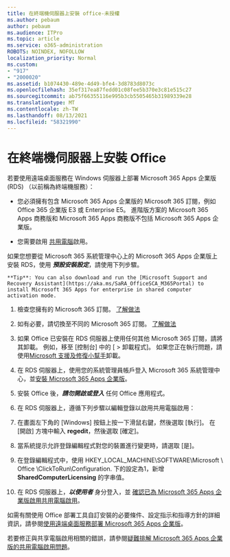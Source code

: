 ```yaml
---
title: 在終端機伺服器上安裝 office-未授權
ms.author: pebaum
author: pebaum
ms.audience: ITPro
ms.topic: article
ms.service: o365-administration
ROBOTS: NOINDEX, NOFOLLOW
localization_priority: Normal
ms.custom:
- "917"
- "2000020"
ms.assetid: b1074430-489e-4d49-bfe4-3d8783d8073c
ms.openlocfilehash: 35ef317ea87fedd01c08fee5b370e3c81e515c27
ms.sourcegitcommit: ab75f66355116e995b3cb5505465b31989339e28
ms.translationtype: MT
ms.contentlocale: zh-TW
ms.lasthandoff: 08/13/2021
ms.locfileid: "58321990"
---
```

# <a name="installing-office-on-a-terminal-server"></a>在終端機伺服器上安裝 Office

若要使用遠端桌面服務在 Windows 伺服器上部署 Microsoft 365 Apps 企業版 (RDS) （以前稱為終端機服務）：
  
- 您必須擁有包含 Microsoft 365 Apps 企業版的 Microsoft 365 訂閱，例如 Office 365 企業版 E3 或 Enterprise E5。 進階版方案的 Microsoft 365 Apps 商務版和 Microsoft 365 Apps 商務版不包括 Microsoft 365 Apps 企業版。

- 您需要啟用 [共用電腦](https://docs.microsoft.com/DeployOffice/overview-shared-computer-activation)啟用。

如果您想要從 Microsoft 365 系統管理中心上的 Microsoft 365 Apps 企業版上安裝 RDS，使用 ***預設安裝設定***，請使用下列步驟。

    **Tip**: You can also download and run the [Microsoft Support and Recovery Assistant](https://aka.ms/SaRA_OfficeSCA_M365Portal) to install Microsoft 365 Apps for enterprise in shared computer activation mode.
  
1. 檢查您擁有的 Microsoft 365 訂閱。 [了解做法](https://docs.microsoft.com/microsoft-365/admin/admin-overview/what-subscription-do-i-have)

2. 如有必要，請切換至不同的 Microsoft 365 訂閱。 [了解做法](https://docs.microsoft.com/microsoft-365/commerce/subscriptions/switch-to-a-different-plan)

3. 如果 Office 已安裝在 RDS 伺服器上使用任何其他 Microsoft 365 訂閱，請將其卸載。 例如，移至 [控制台] 中的 [ \> 卸載程式]。 如果您正在執行問題，請使用[Microsoft 支援及修復小幫手](https://aka.ms/SARA-OfficeUninstall-Alchemy)卸載。

4. 在 RDS 伺服器上，使用您的系統管理員帳戶登入 Microsoft 365 系統管理中心，並[安裝 Microsoft 365 Apps 企業版](https://portal.office.com/OLS/MySoftware.aspx)。

5. 安裝 Office 後，***請勿開啟或登入*** 任何 Office 應用程式。

6. 在 RDS 伺服器上，遵循下列步驟以編輯登錄以啟用共用電腦啟用：

1. 在畫面左下角的 [Windows] 按鈕上按一下滑鼠右鍵，然後選取 [執行]。 在 [開啟] 方塊中輸入 **regedit**，然後選取 [確定]。

2. 當系統提示允許登錄編輯程式對您的裝置進行變更時，請選取 [是]。

3. 在登錄編輯程式中，使用 HKEY_LOCAL_MACHINE\SOFTWARE\Microsoft \ Office \ClickToRun\Configuration. 下的設定為1，新增 **SharedComputerLicensing** 的字串值。

7. 在 RDS 伺服器上，***以使用者*** 身分登入，並 [確認已為 Microsoft 365 Apps 企業版啟用共用電腦啟用](https://docs.microsoft.com/DeployOffice/troubleshoot-shared-computer-activation#verify-that-activation-for-microsoft-365-apps-succeeded)。

如需有關使用 Office 部署工具自訂安裝的必要條件、設定指示和指導方針的詳細資訊，請參閱[使用遠端桌面服務部署 Microsoft 365 Apps 企業版](https://docs.microsoft.com/DeployOffice/deploy-microsoft-365-apps-remote-desktop-services)。
  
若要修正與共享電腦啟用相關的錯誤，請參閱[疑難排解 Microsoft 365 Apps 企業版的共用電腦啟用問題](https://docs.microsoft.com/DeployOffice/troubleshoot-shared-computer-activation)。
  